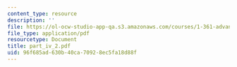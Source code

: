 ```yaml
---
content_type: resource
description: ''
file: https://ol-ocw-studio-app-qa.s3.amazonaws.com/courses/1-361-advanced-soil-mechanics-fall-2004/96f685ad630b40ca70928ec5fa18d88f_part_iv_2.pdf
file_type: application/pdf
resourcetype: Document
title: part_iv_2.pdf
uid: 96f685ad-630b-40ca-7092-8ec5fa18d88f
---
```


